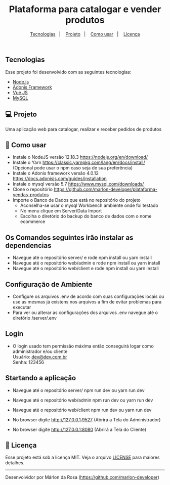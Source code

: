 <h1 align="center">
    Plataforma para catalogar e vender produtos
</h1>

<p align="center">
  <a href="#tecnologias">Tecnologias</a>&nbsp;&nbsp;&nbsp;|&nbsp;&nbsp;&nbsp;
  <a href="#-projeto">Projeto</a>&nbsp;&nbsp;&nbsp;|&nbsp;&nbsp;&nbsp;
  <a href="#-como-usar">Como usar</a>&nbsp;&nbsp;&nbsp;|&nbsp;&nbsp;&nbsp;
  <a href="#memo-licença">Licença</a>
</p>

<br>

## Tecnologias

Esse projeto foi desenvolvido com as seguintes tecnologias:

- [Node.js](https://nodejs.org/en/)
- [Adonis Framework](https://adonisjs.com/)
- [Vue JS](https://vuejs.org/)
- [MySQL](https://www.mysql.com/)

## 💻 Projeto

Uma aplicação web para catalogar, realizar e receber pedidos de produtos

## 🤔 Como usar

- Instale o NodeJS versão 12.18.3 https://nodejs.org/en/download/
- Instale o Yarn https://classic.yarnpkg.com/lang/en/docs/install/ (Opcional pode usar o npm caso seja de sua preferência)
- Instale o Adonis framework versão 4.0.12 https://docs.adonisjs.com/guides/installation
- Instale o mysql versão 5.7 https://www.mysql.com/downloads/
- Clone o repositório https://github.com/marlon-developer/plataforma-vendas-produtos
- Importe o Banco de Dados que está no repositório do projeto
    - Aconselha-se usar o mysql Workbench ambiente onde foi testado
    - No menu clique em Server/Data Import
    - Escolha o diretório do backup do banco de dados com o nome ecommerce

## Os Comandos seguintes irão instalar as dependencias
- Navegue até o repositório server/ e rode npm install ou yarn install
- Navegue até o repositório web/admin e rode npm install ou yarn install
- Navegue até o repositório web/client e rode npm install ou yarn install

## Configuração de Ambiente 
- Configure os arquivos .env de acordo com suas configurações locais ou use as mesmas já existens nos arquivos a fim de evitar problemas para executar
- Para ver ou alterar as configurações dos arquivos .env navegue até o diretório /server/.env

## Login
- O login usado tem permissão máxima então conseguirá logar como administrador e/ou cliente <br>
    Usuário: dev@dev.com.br <br>
    Senha: 123456

## Startando a aplicação
- Navegue até o repositório server/ npm run dev ou yarn run dev
- Navegue até o repositório web/admin npm run dev ou yarn run dev
- Navegue até o repositório web/client npm run dev ou yarn run dev

- No browser digite http://127.0.0.1:9527 (Abrirá a Tela do Administrador)
- No browser digite http://127.0.0.1:8080 (Abrirá a Tela do Cliente)

## :memo: Licença

Esse projeto está sob a licença MIT. Veja o arquivo [LICENSE](LICENSE.md) para maiores detalhes.

---

Desenvolvidor por Márlon da Rosa (https://github.com/marlon-developer)
